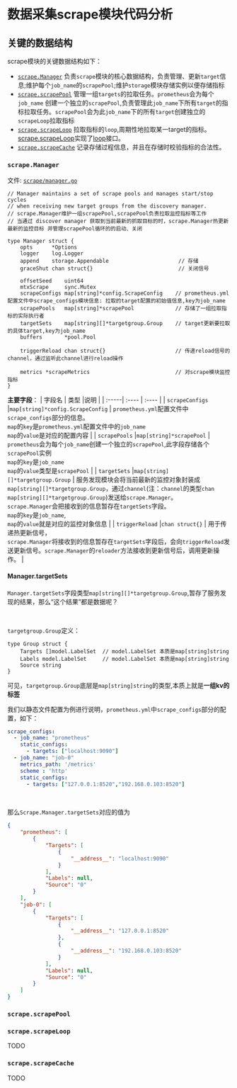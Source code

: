 # 数据采集scrape模块代码分析

## 关键的数据结构

scrape模块的关键数据结构如下：

- [`scrape.Manager`](https://github.com/prometheus/prometheus/blob/v2.53.0/scrape/manager.go#L96) 负责`scrape`模块的核心数据结构，负责管理、更新`target`信息;维护每个`job_name`的`scrapePool`;维护`storage`模块存储实例以便存储指标
- [`scrape.scrapePool`](https://github.com/prometheus/prometheus/blob/main/scrape/scrape.go#L64) 管理一组`targets`的拉取任务。`prometheus`会为每个`job_name` 创建一个独立的`scrapePool`,负责管理此`job_name`下所有`target`的指标拉取任务。`scrapePool`会为此`job_name`下的所有`target`创建独立的`scrapeLoop`拉取指标
- [`scrape.scrapeLoop`](https://github.com/prometheus/prometheus/blob/main/scrape/scrape.go#L822) 拉取指标的`loop`,周期性地拉取某一target的指标。[scrape.scrapeLoop](https://github.com/prometheus/prometheus/blob/main/scrape/scrape.go#L822)实现了[loop](https://github.com/prometheus/prometheus/blob/main/scrape/scrape.go#L807)接口。
- [`scrape.scrapeCache`](https://github.com/prometheus/prometheus/blob/main/scrape/scrape.go#L870) 记录存储过程信息，并且在存储时校验指标的合法性。
  
### `scrape.Manager` 

文件: [`scrape/manager.go`](https://github.com/prometheus/prometheus/blob/v2.53.0/scrape/manager.go#L96)

```golang
// Manager maintains a set of scrape pools and manages start/stop cycles
// when receiving new target groups from the discovery manager.
// scrape.Manager维护一组scrapePool,scrapePool负责拉取监控指标等工作
// 当通过 discover manager 获取到当前最新的抓取目标的时，scrape.Manager热更新最新的监控目标 并管理scrapePool循环的的启动、关闭  

type Manager struct {
	opts      *Options
	logger    log.Logger
	append    storage.Appendable                      // 存储
	graceShut chan struct{}                           // 关闭信号

	offsetSeed    uint64     
	mtxScrape     sync.Mutex 
	scrapeConfigs map[string]*config.ScrapeConfig    // prometheus.yml配置文件中scrape_configs模块信息: 拉取的target配置的初始值信息,key为job_name
	scrapePools   map[string]*scrapePool             // 存储了一组拉取指标的实际执行者
	targetSets    map[string][]*targetgroup.Group    // target更新要拉取的具体target,key为job_name
	buffers       *pool.Pool

	triggerReload chan struct{}                      // 传递reload信号的channel，通过监听此channel进行reload操作

	metrics *scrapeMetrics                           // 对scrape模块监控指标
}
```  

**主要字段**：
| 字段名   | 类型    |说明 | 
| :-----| :---- | :---- |
| `scrapeConfigs`  |`map[string]*config.ScrapeConfig` | `prometheus.yml`配置文件中`scrape_configs`部分的信息。<br/>  `map`的`key`是`prometheus.yml`配置文件中的`job_name`<br/>  `map`的`value`是对应的配置内容  |
| `scrapePools`   |`map[string]*scrapePool` | `prometheus`会为每个`job_name`创建一个独立的`scrapePool`,此字段存储各个`scrapePool`实例<br/>  `map`的`key`是`job_name`<br/>  `map`的`value`类型是`scrapePool` |
| `targetSets`   |`map[string][]*targetgroup.Group` | 服务发现模块会将当前最新的监控对象封装成`map[string][]*targetgroup.Group`，通过`channel`(注：`channel`的类型`chan map[string][]*targetgroup.Group`)发送给`scrape.Manager`。<br/>   `scrape.Manager`会把接收到的信息暂存在`targetSets`字段。<br/>  `map`的`key`是`job_name`,<br/>  `map`的`value`就是对应的监控对象信息 |
| `triggerReload`  |`chan struct{}`  | 用于传递热更新信号，<br/>  `scrape.Manager`将接收到的信息暂存在`targetSets`字段后，会向`triggerReload`发送更新信号。`scrape.Manager`的`reloader`方法接收到更新信号后，调用更新操作。 |


#### Manager.targetSets

`Manager.targetSets`字段类型`map[string][]*targetgroup.Group`,暂存了服务发现的结果，那么“这个结果”都是数据呢？

<br>

`targetgroup.Group`定义：

```golang
type Group struct {
    Targets []model.LabelSet  // model.LabelSet 本质是map[string]string
    Labels model.LabelSet     // model.LabelSet 本质是map[string]string
    Source string
}
```

可见，`targetgroup.Group`底层是`map[string]string`的类型,本质上就是**一组kv的标签**


我们以静态文件配置为例进行说明，`prometheus.yml`中`scrape_configs`部分的配置，如下：  

```yaml
scrape_configs:
  - job_name: "prometheus"
    static_configs:
      - targets: ["localhost:9090"]
  - job_name: "job-0"
    metrics_path: '/metrics'
    scheme : 'http'
    static_configs:
      - targets: ["127.0.0.1:8520","192.168.0.103:8520"]
```  

<br/>

那么`Scrape.Manager.targetSets`对应的值为

```json
{
    "prometheus": [
        {
            "Targets": [
                {
                    "__address__": "localhost:9090"
                }
            ],
            "Labels": null,
            "Source": "0"
        }
    ],
    "job-0": [
        {
            "Targets": [
                {
                    "__address__": "127.0.0.1:8520"
                },
                {
                    "__address__": "192.168.0.103:8520"
                }
            ],
            "Labels": null,
            "Source": "0"
        }
    ]
}

```

### `scrape.scrapePool`



### `scrape.scrapeLoop`


TODO

### `scrape.scrapeCache`


TODO


